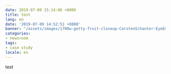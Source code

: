 ```yaml
---
date: 2019-07-09 15:14:06 +0800
title: test
lang: en
date: '2019-07-09 14:52:51 +0800'
banner: "/assets/images/1708w-getty-fruit-closeup-CarstenSchanter-EyeEm.jpg"
categories:
- newsroom
tags:
- case study
locale: en
---
```


test
